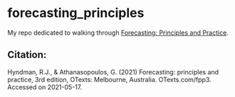 # forecasting_principles

My repo dedicated to walking through 
[Forecasting: Principles and Practice](https://otexts.com/fpp3/).

## Citation:

Hyndman, R.J., & Athanasopoulos, G. (2021) Forecasting: principles and practice, 3rd edition, OTexts: Melbourne, Australia. OTexts.com/fpp3. Accessed on 2021-05-17.